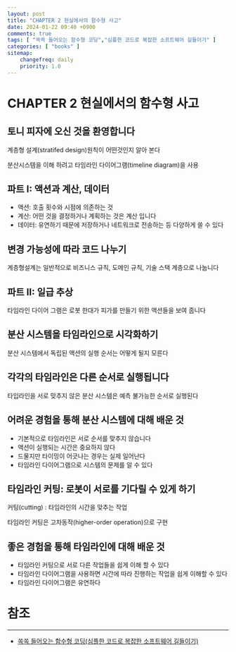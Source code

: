 ```yaml
---
layout: post
title: "CHAPTER 2 현실에서의 함수형 사고"
date: 2024-01-22 09:40 +0900
comments: true
tags: [ "쏙쏙 들어오는 함수형 코딩","심플한 코드로 복잡한 소프트웨어 길들이기" ]
categories: [ "books" ]
sitemap:
    changefreq: daily
    priority: 1.0
---
```


# CHAPTER 2 현실에서의 함수형 사고

## 토니 피자에 오신 것을 환영합니다

계층형 설계(stratifed design)원칙이 어떤것인지 알아 본다

분산시스템을 이해 하려고 타임라인 다이어그램(timeline diagram)을 사용

## 파트 I: 액션과 계산, 데이터

* 액션: 호출 횟수와 시점에 의존하는 것
* 계산: 어떤 것을 결정하거나 계획하는 것은 계산 입니다
* 데이터: 유연하기 때문에 저장하거나 네트워크로 전송하는 등 다양하게 쓸 수 있다

## 변경 가능성에 따라 코드 나누기

계층형설계는 일반적으로 비즈니스 규칙, 도메인 규칙, 기술 스택 계층으로 나눕니다

## 파트 II: 일급 추상

타임라인 다이어 그램은 로봇 한대가 피가를 만들기 위한 액션들을 보여 줍니다

## 분산 시스템을 타임라인으로 시각화하기

분산 시스템에서 독립된 액션의 실행 순서는 어떻게 될지 모른다
## 각각의 타임라인은 다른 순서로 실행됩니다
타입라인을 서로 맞추지 않은 분산 시스템은 예측 불가능한 순서로 실행된다

## 어려운 경험을 통해 분산 시스템에 대해 배운 것

* 기본적으로 타임라인은 서로 순서를 맞추지 않습니다
* 액션이 실행되는 시간은 중요하지 않다
* 드물지만 타이밍이 어긋나는 경우는 실제 일어난다
* 타임라인 다이어그램으로 시스템의 문제를 알 수 있다

## 타임라인 커팅: 로봇이 서로를 기다릴 수 있게 하기

커팅(cutting) : 타임라인의 시간을 맞추는 작업

타임라인 커팅은 고차동작(higher-order operation)으로 구현 

## 좋은 경험을 통해 타임라인에 대해 배운 것
* 타임라인 커팅으로 서로 다른 작업들을 쉽게 이해 할 수 있다
* 타임라인 다이어그램을 사용하면 시간에 따라 진행하는 작업을 쉽게 이해할 수 있다
* 타임라인 다이어그램은 유연하다

# 참조
-----

* [쏙쏙 들어오는 함수형 코딩(심플한 코드로 복잡한 소프트웨어 길들이기)](https://www.yes24.com/Product/Goods/108748841)

